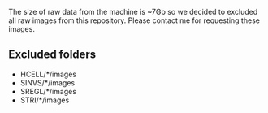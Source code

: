 The size of raw data from the machine is ~7Gb so we decided to excluded all raw images from this repository.
Please contact me for requesting these images.

## Excluded folders

- HCELL/*/images
- SINVS/*/images
- SREGL/*/images
- STRI/*/images